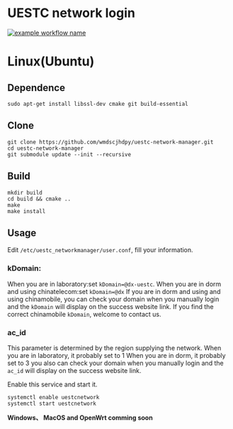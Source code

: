 # UESTC network login
[![example workflow name](https://github.com/ehds/uestc_network_manager/workflows/C/C++%20CI/badge.svg)](https://github.com/ehds/uestc_network_manager/actions)

# Linux(Ubuntu)
## Dependence
```
sudo apt-get install libssl-dev cmake git build-essential
```

## Clone
```
git clone https://github.com/wmdscjhdpy/uestc-network-manager.git
cd uestc-network-manager
git submodule update --init --recursive
```

## Build
```
mkdir build
cd build && cmake ..
make
make install
```

## Usage
Edit `/etc/uestc_networkmanager/user.conf`, fill your information.

### kDomain:
When you are in laboratory:set `kDomain=@dx-uestc`.
When you are in dorm and using chinatelecom:set `kDomain=@dx`
If you are in dorm and using and using chinamobile, you can check your domain when you manually login and the `kDomain` will display on the success website link. If you find the correct chinamobile `kDomain`, welcome to contact us.

### ac_id
This parameter is determined by the region supplying the network.
When you are in laboratory, it probably set to 1
When you are in dorm, it probably set to 3
you also can check your domain when you manually login and the `ac_id` will display on the success website link.

Enable this service and start it.
```
systemctl enable uestcnetwork
systemctl start uestcnetwork
```

**Windows、 MacOS and OpenWrt comming soon**
